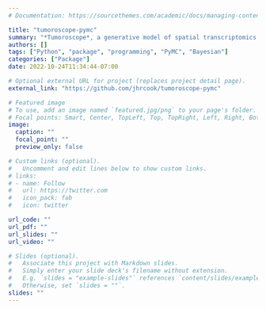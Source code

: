 ```yaml
---
# Documentation: https://sourcethemes.com/academic/docs/managing-content/

title: "tumoroscope-pymc"
summary: "*Tumoroscope*, a generative model of spatial transcriptomics clonality, implemented in PyMC."
authors: []
tags: ["Python", "package", "programming", "PyMC", "Bayesian"]
categories: ["Package"]
date: 2022-10-24T11:34:44-07:00

# Optional external URL for project (replaces project detail page).
external_link: "https://github.com/jhrcook/tumoroscope-pymc"

# Featured image
# To use, add an image named `featured.jpg/png` to your page's folder.
# Focal points: Smart, Center, TopLeft, Top, TopRight, Left, Right, BottomLeft, Bottom, BottomRight.
image:
  caption: ""
  focal_point: ""
  preview_only: false

# Custom links (optional).
#   Uncomment and edit lines below to show custom links.
# links:
# - name: Follow
#   url: https://twitter.com
#   icon_pack: fab
#   icon: twitter

url_code: ""
url_pdf: ""
url_slides: ""
url_video: ""

# Slides (optional).
#   Associate this project with Markdown slides.
#   Simply enter your slide deck's filename without extension.
#   E.g. `slides = "example-slides"` references `content/slides/example-slides.md`.
#   Otherwise, set `slides = ""`.
slides: ""
---
```

